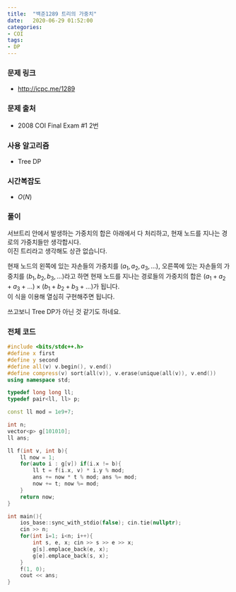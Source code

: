 ```yaml
---
title:  "백준1289 트리의 가중치"
date:   2020-06-29 01:52:00
categories:
- COI
tags:
- DP
---
```


### 문제 링크
* http://icpc.me/1289

### 문제 출처
* 2008 COI Final Exam #1 2번

### 사용 알고리즘
* Tree DP

### 시간복잡도
* $O(N)$

### 풀이
서브트리 안에서 발생하는 가중치의 합은 아래에서 다 처리하고, 현재 노드를 지나는 경로의 가중치들만 생각합시다.<br>
이진 트리라고 생각해도 상관 없습니다.

현재 노드의 왼쪽에 있는 자손들의 가중치를 $(a_1, a_2, a_3, \ldots)$, 오른쪽에 있는 자손들의 가중치를 $(b_1, b_2, b_3, \ldots)$라고 하면 현재 노드를 지나는 경로들의 가중치의 합은 $(a_1+a_2+a_3+\ldots) \times (b_1+b_2+b_3+\ldots)$가 됩니다.<br>
이 식을 이용해 열심히 구현해주면 됩니다.

쓰고보니 Tree DP가 아닌 것 같기도 하네요.

### 전체 코드
```cpp
#include <bits/stdc++.h>
#define x first
#define y second
#define all(v) v.begin(), v.end()
#define compress(v) sort(all(v)), v.erase(unique(all(v)), v.end())
using namespace std;

typedef long long ll;
typedef pair<ll, ll> p;

const ll mod = 1e9+7;

int n;
vector<p> g[101010];
ll ans;

ll f(int v, int b){
    ll now = 1;
    for(auto i : g[v]) if(i.x != b){
        ll t = f(i.x, v) * i.y % mod;
        ans += now * t % mod; ans %= mod;
        now += t; now %= mod;
    }
    return now;
}

int main(){
    ios_base::sync_with_stdio(false); cin.tie(nullptr);
    cin >> n;
    for(int i=1; i<n; i++){
        int s, e, x; cin >> s >> e >> x;
        g[s].emplace_back(e, x);
        g[e].emplace_back(s, x);
    }
    f(1, 0);
    cout << ans;
}
```
